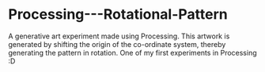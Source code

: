 # Processing---Rotational-Pattern
A generative art experiment made using Processing. This artwork is generated by shifting the origin of the co-ordinate system, thereby generating the pattern in rotation. One of my first experiments in Processing :D
